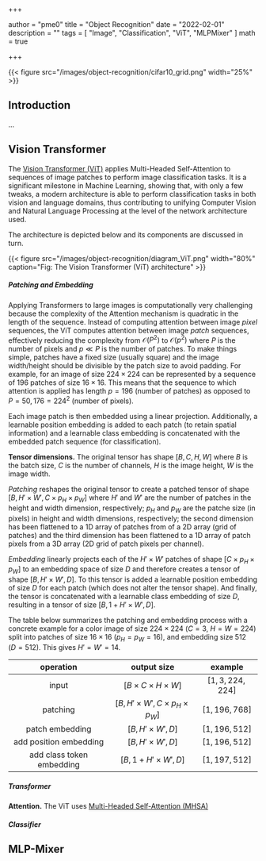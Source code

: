 +++

author = "pme0"
title = "Object Recognition"
date = "2022-02-01"
description = ""
tags = [
    "Image",
    "Classification",
    "ViT", 
    "MLPMixer"
]
math = true

+++


{{< figure src="/images/object-recognition/cifar10_grid.png" width="25%" >}}


## Introduction 

...

## Vision Transformer

The [Vision Transformer (ViT)](https://github.com/google-research/vision_transformer) applies Multi-Headed Self-Attention to sequences of image patches to perform image classification tasks. It is a significant milestone in Machine Learning, showing that, with only a few tweaks, a modern architecture is able to perform classification tasks in both vision and language domains, thus contributing to unifying Computer Vision and Natural Language Processing at the level of the network architecture used.

The architecture is depicted below and its components are discussed in turn.

{{< figure src="/images/object-recognition/diagram_ViT.png" width="80%" caption="Fig: The Vision Transformer (ViT) architecture" >}}

##### Patching and Embedding

Applying Transformers to large images is computationally very challenging because the complexity of the Attention mechanism is quadratic in the length of the sequence. Instead of computing attention between image *pixel* sequences, the ViT computes attention between image *patch* sequences, effectively reducing the complexity from $\mathcal{O}(P^2)$ to $\mathcal{O}(p^2)$ where $P$ is the number of pixels and $p \ll P$ is the number of patches.
To make things simple, patches have a fixed size (usually square) and the image width/height should be divisible by the patch size to avoid padding. For example, for an image of size $224 \times 224$ can be represented by a sequence of $196$ patches of size $16 \times 16$.
This means that the sequence to which attention is applied has length $p=196$ (number of patches) as opposed to $P=50,176=224^2$ (number of pixels).

Each image patch is then embedded using a linear projection. Additionally, a learnable position embedding is added to each patch (to retain spatial information) and a learnable class embedding is concatenated with the embedded patch sequence (for classification).

**Tensor dimensions.** The original tensor has shape $[B, C, H, W]$ where $B$ is the batch size, $C$ is the number of channels, $H$ is the image height, $W$ is the image width.

*Patching* reshapes the original tensor to create a patched tensor of shape $[B, H' \times W', C \times p_{H} \times p_{W}]$ where $H'$ and $W'$ are the number of patches in the height and width dimension, respectively; $p_{H}$ and $p_{W}$ are the patche size (in pixels) in height and width dimensions, respectively; the second dimension has been flattened to a 1D array of patches from of a 2D array (grid of patches) and the third dimension has been flattened to a 1D array of patch pixels from a 3D array (2D grid of patch pixels per channel).

*Embedding* linearly projects each of the $H' \times W'$ patches of shape $[C \times p_{H} \times p_{W}]$ to an embedding space of size $D$ and therefore creates a tensor of shape $[B, H' \times W', D]$. To this tensor is added a learnable position embedding of size $D$ for each patch (which does not alter the tensor shape). And finally, the tensor is concatenated with a learnable class embedding of size $D$, resulting in a tensor of size $[B, 1 + H' \times W', D]$.

The table below summarizes the patching and embedding process with a concrete example for a color image of size $224 \times 224$ ($C=3$, $H = W = 224$) split into patches of size $16 \times 16$ ($p_{H} = p_{W} = 16$), and embedding size $512$ ($D=512$). This gives $H' = W' = 14$.

|  operation  |  output size  | example |
|:--:|:--:|:--:|
| input | $[B \times C \times H \times W]$ |  $[1, 3, 224, 224]$
| patching | $[B, H' \times W', C \times p_{H} \times p_{W}]$ |  $[1, 196, 768]$
| patch embedding | $[B, H' \times W', D]$ |  $[1, 196, 512]$
| add position embedding | $[B, H' \times W', D]$ |  $[1, 196, 512]$
| add class token embedding | $[B, 1+ H' \times W', D]$ |  $[1, 197, 512]$



##### Transformer

**Attention.** The ViT uses [Multi-Headed Self-Attention (MHSA)](https://arxiv.org/abs/1706.03762)


##### Classifier





## MLP-Mixer